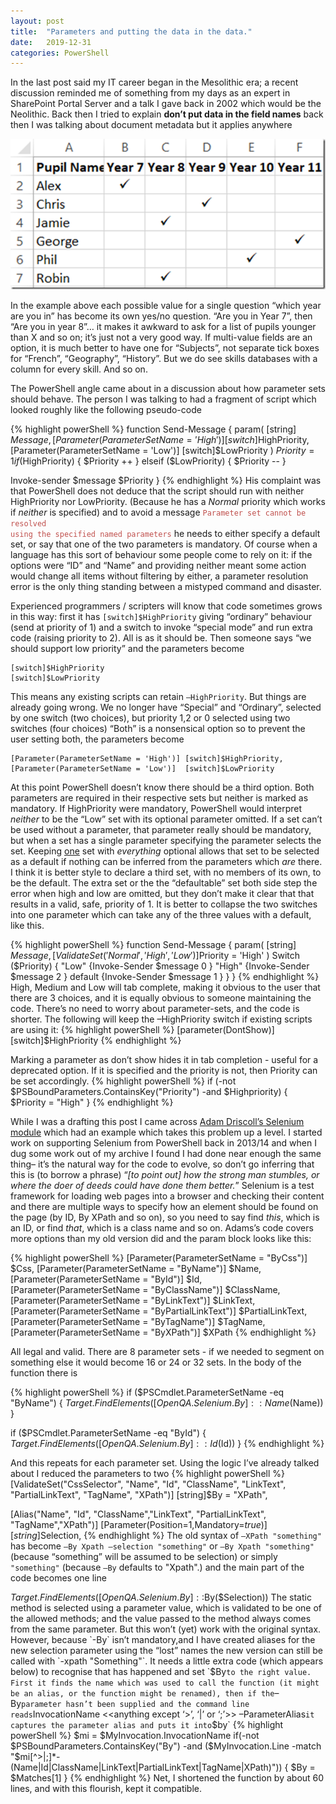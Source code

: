 ```yaml
---
layout: post
title:  "Parameters and putting the data in the data."
date:   2019-12-31
categories: PowerShell
---
```

In the last post said my IT career began in the Mesolithic era; a recent discussion reminded me of something from my days as an expert in SharePoint Portal Server and a talk I gave back in 2002 which would be the Neolithic. Back then I tried to explain **don’t put data in the field names** back then I was talking about document metadata but it applies anywhere

![A column per version](/assets/colPerValue.png)

In the example above each possible value for a single question “which year are you in” has become its own yes/no question. “Are you in Year 7”, then “Are you in year 8”… it makes it awkward to ask for a list of pupils younger than X and so on; it’s just not a very good way. If multi-value fields are an option, it is much better to have one for “Subjects”, not separate tick boxes for “French”, “Geography”, “History”. But we do see skills databases with a column for every skill. And so on.

The PowerShell angle came about in a discussion about how parameter sets should behave. The person I was talking to had a fragment of script which looked roughly like the following pseudo-code

{% highlight powerShell %}
function Send-Message {
  param(
    [string] $Message,
    [Parameter(ParameterSetName = 'High')] [switch]$HighPriority,
    [Parameter(ParameterSetName = 'Low')]  [switch]$LowPriority
  )
  $Priority = 1
  if     ($HighPriority) { $Priority ++ }
  elseif ($LowPriority)  { $Priority -- }

  Invoke-sender $message $Priority
}
{% endhighlight  %}
His complaint was that PowerShell does not deduce that the script should run with neither HighPriority nor LowPriority. (Because he has a _Normal_ priority which works if _neither_ is specified) and to avoid a message
<code><font color="#c0504d">Parameter set cannot be resolved using the specified named parameters</font></code> he needs to either specify a default set, or say that one of the two parameters is mandatory.
Of course when a language has this sort of behaviour some people come to rely on it: if the options were “ID” and “Name” and providing neither meant some action would change all items without filtering by either, a parameter resolution error is the only thing standing between a mistyped command and disaster.

Experienced programmers / scripters will know that code sometimes grows in this way: first it has
`[switch]$HighPriority`
giving “ordinary” behaviour (send at priority of 1) and a switch to invoke “special mode” and run extra code (raising priority to 2). All is as it should be.
Then someone says “we should support low priority” and the parameters become
```
[switch]$HighPriority
[switch]$LowPriority
```
This means any existing scripts can retain `–HighPriority`. But things are already going wrong. We no longer have “Special” and “Ordinary”, selected by one switch (two choices), but priority 1,2 or 0 selected using two switches (four choices) “Both” is a nonsensical option so to prevent the user setting both, the parameters become
```
[Parameter(ParameterSetName = 'High')] [switch]$HighPriority,
[Parameter(ParameterSetName = 'Low')]  [switch]$LowPriority
```
At this point PowerShell doesn’t know there should be a third option. Both parameters are required in their respective sets but neither is marked as mandatory. If HighPriority were mandatory, PowerShell would interpret _neither_ to be the “Low” set with its optional parameter omitted. If a set can’t be used without a parameter, that parameter really should be mandatory, but when a set has a single parameter specifying the parameter selects the set. Keeping <u>one</u> set with _everything_ optional allows that set to be selected as a default if nothing can be inferred from the parameters which _are_ there.
I think it is better style to declare a third set, with no members of its own, to be the default. The extra set or the the “defaultable” set both side step the error when high and low are omitted, but they don’t make it clear that that results in a valid, safe, priority of 1. It is better to collapse the two switches into one parameter which can take any of the three values with a default, like this.

{% highlight powerShell %}
function Send-Message {
  param(
    [string] $Message,
    [ValidateSet('Normal','High','Low')]$Priority = 'High'
    )
  Switch ($Priority) {
    "Low"   {Invoke-Sender $message 0 }
    "High"  {Invoke-Sender $message 2 }
    default {Invoke-Sender $message 1 }
  }
}
{% endhighlight %}
High, Medium and Low will tab complete, making it obvious to the user that there are 3 choices, and it is equally obvious to someone maintaining the code. There’s no need to worry about parameter-sets, and the code is shorter. The following will keep the –HighPriority switch if existing scripts are using it:
{% highlight powerShell %}
  [parameter(DontShow)]
  [switch]$HighPriority
{% endhighlight %}

Marking a parameter as don’t show hides it in tab completion - useful for a deprecated option.  If it is specified and the priority is not, then Priority can be set accordingly.
{% highlight powerShell %}
  if (-not $PSBoundParameters.ContainsKey("Priority") -and $Highpriority) {
    $Priority = "High"
  }
{% endhighlight %}

While I was a drafting this post I came across [Adam Driscoll’s Selenium module](https://github.com/adamdriscoll/selenium-powershell/) which had an example which takes this problem up a level. I started work on supporting Selenium from PowerShell back in 2013/14 and when I dug some work out of my archive I found I had done near enough the same thing– it’s the natural way for the code to evolve, so don’t go inferring that this is (to borrow a phrase) “_[to point out] how the strong man stumbles, or where the doer of deeds could have done them better._”
Selenium is a test framework for loading web pages into a browser and checking their content and there are multiple ways to specify how an element should be found on the page (by ID, By XPath and so on), so you need to say find _this_, which is an ID, or find _that_, which is a class name and so on. Adams’s code covers more options than my old version did and the param block looks like this:

{% highlight powerShell %}
  [Parameter(ParameterSetName = "ByCss")]
  $Css,
  [Parameter(ParameterSetName = "ByName")]
  $Name,
  [Parameter(ParameterSetName = "ById")]
  $Id,
  [Parameter(ParameterSetName = "ByClassName")]
  $ClassName,
  [Parameter(ParameterSetName = "ByLinkText")]
  $LinkText,
  [Parameter(ParameterSetName = "ByPartialLinkText")]
  $PartialLinkText,
  [Parameter(ParameterSetName = "ByTagName")]
  $TagName,
  [Parameter(ParameterSetName = "ByXPath")]
  $XPath
{% endhighlight %}

All legal and valid. There are 8 parameter sets - if we needed to segment on something else it would become 16 or 24 or 32 sets. In the body of the function there is

{% highlight powerShell %}
  if ($PSCmdlet.ParameterSetName -eq "ByName") {
      $Target.FindElements([OpenQA.Selenium.By]::Name($Name))
  }

  if ($PSCmdlet.ParameterSetName -eq "ById") {
      $Target.FindElements([OpenQA.Selenium.By]::Id($Id))
  }
{% endhighlight %}

And this repeats for each parameter set. Using the logic I’ve already talked about I reduced the parameters to two
{% highlight powerShell %}
  [ValidateSet("CssSelector", "Name", "Id", "ClassName", "LinkText", "PartialLinkText", "TagName", "XPath")]
  [string]$By = "XPath",

  [Alias("Name", "Id", "ClassName","LinkText", "PartialLinkText", "TagName","XPath")]
  [Parameter(Position=1,Mandatory=$true)]
  [string]$Selection,
{% endhighlight %}
The old syntax of `–XPath "something"` has become `–By Xpath –selection "something"` or `–By Xpath "something"` (because “something” will be assumed to be selection) or simply `"something"` (because `–By` defaults to "Xpath".) and the main part of the code becomes one line

$Target.FindElements([OpenQA.Selenium.By]::$By($Selection))
The static method is selected using a parameter value, which is validated to be one of the allowed methods; and the value passed to the method always comes from the same parameter.
But this won’t (yet) work with the original syntax. However, because `-By` isn’t mandatory,and I have created aliases for the new selection parameter using the “lost” names the new version can still be called with  `-xpath "Something"`. It needs a little extra code (which appears below) to recognise that has happened and set `$By` to the right value. First it finds the name which was used to call the function (it might be an alias, or the function might be renamed), then if the `–By` parameter hasn’t been supplied and the command line reads `InvocationName  <<anything except ‘>’, ‘|’ or ‘;’>> –ParameterAlias` it captures the parameter alias and puts it into `$by`
{% highlight powerShell %}
  $mi = $MyInvocation.InvocationName
  if(-not $PSBoundParameters.ContainsKey("By") -and
        ($MyInvocation.Line -match  "$mi[^>\|;]*-(Name|Id|ClassName|LinkText|PartialLinkText|TagName|XPath)")) {
    $By = $Matches[1]
  }
{% endhighlight  %}
Net, I shortened the function by about 60 lines, and with this flourish, kept it compatible.